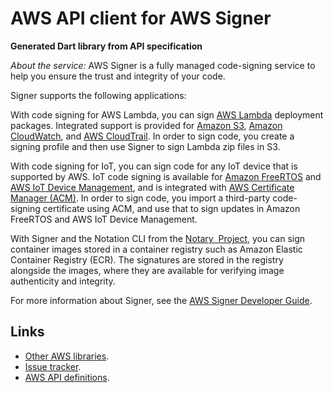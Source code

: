# AWS API client for AWS Signer

**Generated Dart library from API specification**

*About the service:*
AWS Signer is a fully managed code-signing service to help you ensure the
trust and integrity of your code.

Signer supports the following applications:

With code signing for AWS Lambda, you can sign <a
href="https://docs.aws.amazon.com/lambda/latest/dg/">AWS Lambda</a>
deployment packages. Integrated support is provided for <a
href="https://docs.aws.amazon.com/AmazonS3/latest/gsg/">Amazon S3</a>, <a
href="https://docs.aws.amazon.com/AmazonCloudWatch/latest/monitoring/">Amazon
CloudWatch</a>, and <a
href="https://docs.aws.amazon.com/awscloudtrail/latest/userguide/">AWS
CloudTrail</a>. In order to sign code, you create a signing profile and then
use Signer to sign Lambda zip files in S3.

With code signing for IoT, you can sign code for any IoT device that is
supported by AWS. IoT code signing is available for <a
href="https://docs.aws.amazon.com/freertos/latest/userguide/">Amazon
FreeRTOS</a> and <a
href="https://docs.aws.amazon.com/iot/latest/developerguide/">AWS IoT Device
Management</a>, and is integrated with <a
href="https://docs.aws.amazon.com/acm/latest/userguide/">AWS Certificate
Manager (ACM)</a>. In order to sign code, you import a third-party
code-signing certificate using ACM, and use that to sign updates in Amazon
FreeRTOS and AWS IoT Device Management.

With Signer and the Notation CLI from the <a
href="https://notaryproject.dev/">Notary&#x2028; Project</a>, you can sign
container images stored in a container registry such as Amazon Elastic
Container Registry (ECR). The signatures are stored in the registry
alongside the images, where they are available for verifying image
authenticity and integrity.

For more information about Signer, see the <a
href="https://docs.aws.amazon.com/signer/latest/developerguide/Welcome.html">AWS
Signer Developer Guide</a>.

## Links

- [Other AWS libraries](https://github.com/agilord/aws_client/tree/master/generated).
- [Issue tracker](https://github.com/agilord/aws_client/issues).
- [AWS API definitions](https://github.com/aws/aws-sdk-js/tree/master/apis).
